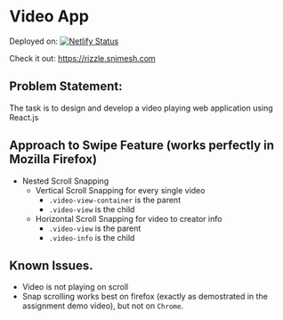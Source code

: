 # Video App

Deployed on: [![Netlify Status](https://api.netlify.com/api/v1/badges/f048c444-ae9c-4e50-89c2-ad4bb3b1c9f0/deploy-status)](https://app.netlify.com/sites/gifted-nightingale-1ff2e9/deploys)

Check it out: https://rizzle.snimesh.com

## Problem Statement:

The task is to design and develop a video playing web application using React.js

## Approach to Swipe Feature (works perfectly in Mozilla Firefox)

- Nested Scroll Snapping
  - Vertical Scroll Snapping for every single video
    - `.video-view-container` is the parent
    - `.video-view` is the child
  - Horizontal Scroll Snapping for video to creator info
    - `.video-view` is the parent
    - `.video-info` is the child

## Known Issues.

- Video is not playing on scroll
- Snap scrolling works best on firefox (exactly as demostrated in the assignment demo video), but not on `Chrome`.
